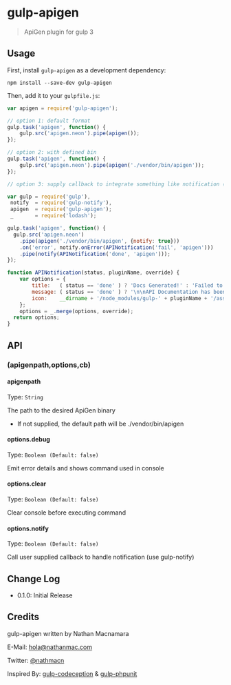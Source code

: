 # gulp-apigen
> ApiGen plugin for gulp 3

## Usage

First, install `gulp-apigen` as a development dependency:

```shell
npm install --save-dev gulp-apigen
```

Then, add it to your `gulpfile.js`:

```javascript
var apigen = require('gulp-apigen');

// option 1: default format
gulp.task('apigen', function() {
	gulp.src('apigen.neon').pipe(apigen());
});

// option 2: with defined bin
gulp.task('apigen', function() {
	gulp.src('apigen.neon').pipe(apigen('./vendor/bin/apigen'));
});

// option 3: supply callback to integrate something like notification (using gulp-notify)

var gulp = require('gulp'),
 notify  = require('gulp-notify'),
 apigen  = require('gulp-apigen');
 _       = require('lodash');

gulp.task('apigen', function() {
  gulp.src('apigen.neon')
    .pipe(apigen('./vendor/bin/apigen', {notify: true}))
    .on('error', notify.onError(APINotification('fail', 'apigen')))
    .pipe(notify(APINotification('done', 'apigen')));
});

function APINotification(status, pluginName, override) {
	var options = {
		title:   ( status == 'done' ) ? 'Docs Generated!' : 'Failed to Generate Docs!',
		message: ( status == 'done' ) ? '\n\nAPI Documentation has been generated!\n\n' : '\n\nDocumentation has failed to generate...\n\n',
		icon:    __dirname + '/node_modules/gulp-' + pluginName + '/assets/test-' + status + '.png'
	};
	options = _.merge(options, override);
  return options;
}
```

## API

### (apigenpath,options,cb)

#### apigenpath

Type: `String`

The path to the desired ApiGen binary
- If not supplied, the default path will be ./vendor/bin/apigen

#### options.debug
Type: `Boolean (Default: false)`

Emit error details and shows command used in console

#### options.clear
Type: `Boolean (Default: false)`

Clear console before executing command

#### options.notify
Type: `Boolean (Default: false)`

Call user supplied callback to handle notification (use gulp-notify)

## Change Log

- 0.1.0: Initial Release

## Credits

gulp-apigen written by Nathan Macnamara

E-Mail: [hola@nathanmac.com](mailto:hola@nathanmac.com)

Twitter: [@nathmacn](http://twitter.com/nathmacn)


Inspired By: [gulp-codeception](https://github.com/mikeerickson/gulp-codeception) & [gulp-phpunit](https://github.com/mikeerickson/gulp-phpunit)